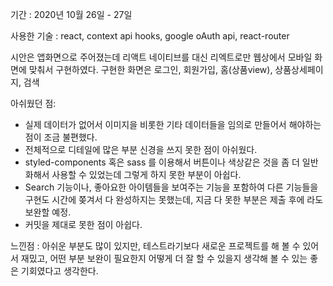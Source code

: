 기간 : 2020년 10월 26일 - 27일 

사용한 기술 : react, context api hooks, google oAuth api, react-router 

시안은 앱화면으로 주어졌는데 리액트 네이티브를 대신 리엑트로만 웹상에서 모바일 화면에 맞춰서 구현하였다. 
구현한 화면은  로그인, 회원가입, 홈(상품view), 상품상세페이지, 검색  

아쉬웠던 점:
- 실제 데이터가 없어서 이미지을 비롯한 기타 데이터들을 임의로 만들어서 해야하는 점이 조금 불편했다. 
- 전체적으로 디테일에 많은 부분 신경을 쓰지 못한 점이 아쉬웠다.
- styled-components 혹은 sass 를 이용해서 버튼이나 색상같은 것을 좀 더 일반화해서 사용할 수 있었는데 그렇게 하지 못한 부분이 아쉽다.
- Search 기능이나, 좋아요한 아이템들을 보여주는 기능을 포함하여 다른 기능들을 구현도 시간에 쫒겨서 다 완성하지는 못했는데, 지금 다 못한 부분은 제출 후에 라도 보완할 예정.
- 커밋을 제대로 못한 점이 아쉽다.

느낀점 : 아쉬운 부분도 많이 있지만, 테스트라기보다 새로운 프로젝트를 해 볼 수 있어서 재밌고, 어떤 부분 보완이 필요한지 어떻게 더 잘 할 수 있을지 생각해 볼 수 있는 좋은 기회였다고 생각한다. 
